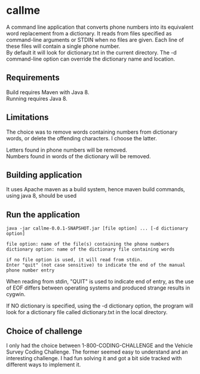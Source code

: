 # callme

A command line application that converts phone numbers into its equivalent word replacement from a dictionary. It reads from files specified as
command-line arguments or STDIN when no files are given. Each line of these files will contain a single phone number.  
By default it will look for dictionary.txt in the current directory.
The -d command-line option can override the dictionary name and location.

## Requirements
Build requires Maven with Java 8.  
Running requires Java 8.

## Limitations
The choice was to remove words containing numbers from dictionary words, or delete the offending characters. I choose the latter.

Letters found in phone numbers will be removed.  
Numbers found in words of the dictionary will be removed.

## Building application
It uses Apache maven as a build system, hence maven build commands, using java 8, should be used

## Run the application

    java -jar callme-0.0.1-SNAPSHOT.jar [file option] ... [-d dictionary option]
    
    file option: name of the file(s) containing the phone numbers
    dictionary option: name of the dictionary file containing words
    
    if no file option is used, it will read from stdin. 
    Enter "quit" (not case sensitive) to indicate the end of the manual phone number entry

When reading from stdin, "QUIT" is used to indicate end of entry, as the use of EOF differs between operating systems and produced strange results in cygwin. 

If NO dictionary is specified, using the -d dictionary option, the program will look for a dictionary file called dictionary.txt in the local directory.

## Choice of challenge

 I only had the choice between 1-800-CODING-CHALLENGE and the Vehicle Survey Coding Challenge. The former seemed easy to understand and  an interesting challenge. I had fun solving it and got a bit side tracked with different ways to implement it.

